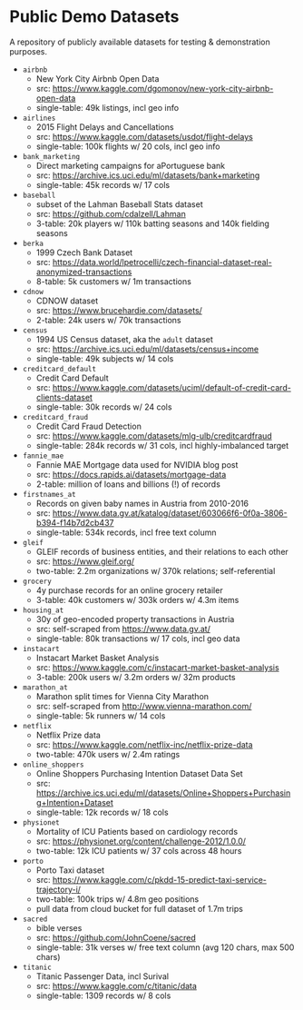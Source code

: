 # Public Demo Datasets

A repository of publicly available datasets for testing & demonstration purposes.

* `airbnb`
  * New York City Airbnb Open Data
  * src: https://www.kaggle.com/dgomonov/new-york-city-airbnb-open-data
  * single-table: 49k listings, incl geo info
* `airlines`
  * 2015 Flight Delays and Cancellations
  * src: https://www.kaggle.com/datasets/usdot/flight-delays
  * single-table: 100k flights w/ 20 cols, incl geo info
* `bank_marketing`
  * Direct marketing campaigns for aPortuguese bank
  * src: https://archive.ics.uci.edu/ml/datasets/bank+marketing
  * single-table: 45k records w/ 17 cols
* `baseball`
  * subset of the Lahman Baseball Stats dataset
  * src: https://github.com/cdalzell/Lahman
  * 3-table: 20k players w/ 110k batting seasons and 140k fielding seasons
* `berka`
  * 1999 Czech Bank Dataset
  * src: https://data.world/lpetrocelli/czech-financial-dataset-real-anonymized-transactions
  * 8-table: 5k customers w/ 1m transactions
* `cdnow`
  * CDNOW dataset
  * src: https://www.brucehardie.com/datasets/
  * 2-table: 24k users w/ 70k transactions
* `census`
  * 1994 US Census dataset, aka the `adult` dataset
  * src: https://archive.ics.uci.edu/ml/datasets/census+income
  * single-table: 49k subjects w/ 14 cols
* `creditcard_default`
  * Credit Card Default
  * src: https://www.kaggle.com/datasets/uciml/default-of-credit-card-clients-dataset
  * single-table: 30k records w/ 24 cols
* `creditcard_fraud`
  * Credit Card Fraud Detection
  * src: https://www.kaggle.com/datasets/mlg-ulb/creditcardfraud
  * single-table: 284k records w/ 31 cols, incl highly-imbalanced target
* `fannie_mae`
  * Fannie MAE Mortgage data used for NVIDIA blog post
  * src: https://docs.rapids.ai/datasets/mortgage-data
  * 2-table: million of loans and billions (!) of records
* `firstnames_at`
  * Records on given baby names in Austria from 2010-2016
  * src: https://www.data.gv.at/katalog/dataset/603066f6-0f0a-3806-b394-f14b7d2cb437
  * single-table: 534k records, incl free text column
* `gleif`
  * GLEIF records of business entities, and their relations to each other
  * src: https://www.gleif.org/
  * two-table: 2.2m organizations w/ 370k relations; self-referential
* `grocery`
  * 4y purchase records for an online grocery retailer
  * 3-table: 40k customers w/ 303k orders w/ 4.3m items
* `housing_at`
  * 30y of geo-encoded property transactions in Austria
  * src: self-scraped from https://www.data.gv.at/
  * single-table: 80k transactions w/ 17 cols, incl geo data
* `instacart`
  * Instacart Market Basket Analysis
  * src: https://www.kaggle.com/c/instacart-market-basket-analysis
  * 3-table: 200k users w/ 3.2m orders w/ 32m products
* `marathon_at`
  * Marathon split times for Vienna City Marathon
  * src: self-scraped from http://www.vienna-marathon.com/
  * single-table: 5k runners w/ 14 cols
* `netflix`
  * Netflix Prize data
  * src: https://www.kaggle.com/netflix-inc/netflix-prize-data
  * two-table: 470k users w/ 2.4m ratings
* `online_shoppers`
  * Online Shoppers Purchasing Intention Dataset Data Set
  * src: https://archive.ics.uci.edu/ml/datasets/Online+Shoppers+Purchasing+Intention+Dataset
  * single-table: 12k records w/ 18 cols
* `physionet`
  * Mortality of ICU Patients based on cardiology records
  * src: https://physionet.org/content/challenge-2012/1.0.0/
  * two-table: 12k ICU patients w/ 37 cols across 48 hours
* `porto`
  * Porto Taxi dataset
  * src: https://www.kaggle.com/c/pkdd-15-predict-taxi-service-trajectory-i/
  * two-table: 100k trips w/ 4.8m geo positions
  * pull data from cloud bucket for full dataset of 1.7m trips
* `sacred`
  * bible verses
  * src: https://github.com/JohnCoene/sacred
  * single-table: 31k verses w/ free text column (avg 120 chars, max 500 chars)
* `titanic`
  * Titanic Passenger Data, incl Surival
  * src: https://www.kaggle.com/c/titanic/data
  * single-table: 1309 records w/ 8 cols
